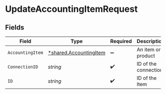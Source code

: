 # UpdateAccountingItemRequest


## Fields

| Field                                                                  | Type                                                                   | Required                                                               | Description                                                            |
| ---------------------------------------------------------------------- | ---------------------------------------------------------------------- | ---------------------------------------------------------------------- | ---------------------------------------------------------------------- |
| `AccountingItem`                                                       | [*shared.AccountingItem](../../../pkg/models/shared/accountingitem.md) | :heavy_minus_sign:                                                     | An item or product                                                     |
| `ConnectionID`                                                         | *string*                                                               | :heavy_check_mark:                                                     | ID of the connection                                                   |
| `ID`                                                                   | *string*                                                               | :heavy_check_mark:                                                     | ID of the Item                                                         |